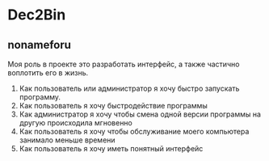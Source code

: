 # Dec2Bin
## nonameforu

Моя роль в проекте это разработать интерфейс, а также частично воплотить его в жизнь.

1) Как пользователь или администратор я хочу быстро запускать программу.
2) Как пользователь я хочу быстродействие программы
3) Как администратор я хочу чтобы смена одной версии программы на другую происходила мгновенно
4) Как пользователь я хочу чтобы обслуживание моего компьютера занимало меньше времени
5) Как пользователь я хочу иметь понятный интерфейс
